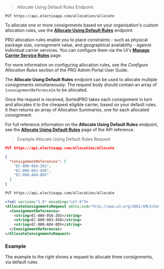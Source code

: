 > Allocate Using Default Rules Endpoint
```
PUT https://api.electioapp.com/allocation/allocate
```
To allocate one or more consignments based on your organisation's custom allocation rules, use the **[Allocate Using Default Rules](https://docs.electioapp.com/#/api/AllocateUsingDefaultRules)** endpoint.

<aside class="info">
  PRO allocation rules enable you to place constraints - such as physical package size, consignment value, and geographical availability - against individual carrier services. You can configure them via the UI's <a href="https://www.electioapp.com/Configuration/EditCarrierService/acceptanceTestCarrier_f8fe"><strong>Manage Carrier Service Rules</strong></a> page. 
  
  For more information on configuring allocation rules, see the _Configure Allocation Rules_ section of the PRO Admin Portal User Guide.
</aside>

The **Allocate Using Default Rules** endpoint can be used to allocate multiple consignments simultaneously. The request body should contain an array of `{consignmentReference}`s to be allocated. 

Once the request is received, SortedPRO takes each consignment in turn and allocates it to the cheapest eligible carrier, based on your default rules. It then returns an array of Allocation Summaries, one for each allocated consignment. 

<aside class="note">
  For full reference information on the <strong>Allocate Using Default Rules</strong> endpoint, see the <strong><a href="https://docs.electioapp.com/#/api/AllocateUsingDefaultRules">Allocate Using Default Rules</a></strong> page of the API reference. 
</aside>

> Example Allocate Using Default Rules Request
```json
PUT https://api.electioapp.com/allocation/allocate

{
  "ConsignmentReferences": [
    "EC-000-05A-Z6S",
    "EC-000-083-45D",
    "EC-000-A04-0DV"
  ]
}
```
```xml
PUT https://api.electioapp.com/allocation/allocate

<?xml version="1.0" encoding="utf-8"?>
<AllocateConsignmentsRequest xmlns:xsd="http://www.w3.org/2001/XMLSchema" xmlns:xsi="http://www.w3.org/2001/XMLSchema-instance" xmlns="http://electioapp.com/schemas/v1.1/MPD.Electio.SDK.DataTypes.Consignments">
  <ConsignmentReferences>
    <string>EC-000-05A-Z6S</string>
    <string>EC-000-083-45D</string>
    <string>EC-000-A04-0DV</string>
  </ConsignmentReferences>
</AllocateConsignmentsRequest>
```

### Example

The example to the right shows a request to allocate three consignments, via default rules. 